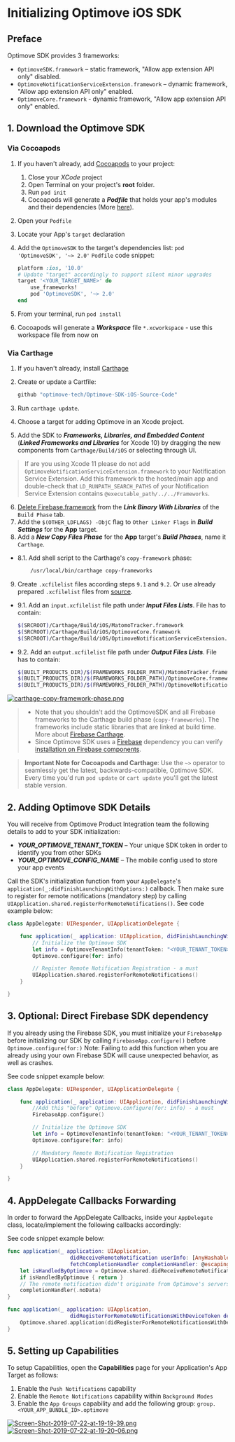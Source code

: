 # Initializing Optimove iOS SDK

## Preface

Optimove SDK provides 3 frameworks:

- `OptimoveSDK.framework` – static framework, "Allow app extension API only" disabled.
- `OptimoveNotificationServiceExtension.framework` – dynamic framework, "Allow app extension API only" enabled.
- `OptimoveCore.framework` - dynamic framework, "Allow app extension API only" enabled.

## 1. Download the Optimove SDK

### Via Cocoapods

1. If you haven't already, add [Cocoapods](https://guides.cocoapods.org/using/getting-started.html) to your project:
   1. Close your _XCode_ project
   2. Open Terminal on your project's **root** folder.
   3. Run `pod init`
   4. Cocoapods will generate a **_Podfile_** that holds your app's modules and their dependencies (More [here](https://guides.cocoapods.org/using/the-podfile.html)).
2. Open your `Podfile`
3. Locate your App's `target` declaration
4. Add the `OptimoveSDK` to the target's dependencies list: `pod 'OptimoveSDK', '~> 2.0'`
    `Podfile` code snippet:

    ```ruby
    platform :ios, '10.0'
    # Update "target" accordingly to support silent minor upgrades
    target '<YOUR_TARGET_NAME>' do
        use_frameworks!
        pod 'OptimoveSDK', '~> 2.0'
    end
    ```

5. From your terminal, run `pod install`
6. Cocoapods will generate a **_Workspace_** file `*.xcworkspace` - use this workspace file from now on

### Via Carthage

1. If you haven't already, install [Carthage](https://github.com/Carthage/Carthage#installing-carthage)
2. Create or update a Cartfile:

    ``` bash
    github "optimove-tech/Optimove-SDK-iOS-Source-Code"
    ```

3. Run `carthage update`.
4. Choose a target for adding Optimove in an Xcode project.
5. Add the SDK to ***Frameworks, Libraries, and Embedded Content*** (***Linked Frameworks and Libraries*** for Xcode 10) by dragging the new components from `Carthage/Build/iOS` or selecting through UI.

> If are you using Xcode 11 please do not add `OptimoveNotificationServiceExtension.framework` to your Notification Service Extension. Add this framework to the hosted/main app and double-check that `LD_RUNPATH_SEARCH_PATHS` of your Notification Service Extension contains `@executable_path/../../Frameworks`.

6. [Delete Firebase.framework](https://github.com/firebase/firebase-ios-sdk/issues/911#issuecomment-372455235) from the ***Link Binary With Libraries*** of the `Build Phase` tab.
7. Add the `$(OTHER_LDFLAGS) -ObjC` flag to `Other Linker Flags` in ***Build Settings*** for the **App** target.
8. Add a ***New Copy Files Phase*** for the **App** target's ***Build Phases***, name it `Carthage`.

- 8.1. Add shell script to the Carthage's `copy-framework` phase:

    ``` bash
        /usr/local/bin/carthage copy-frameworks
    ```

9. Create `.xcfilelist` files according steps `9.1` and `9.2`. Or use already prepared `.xcfilelist` files from [source](https://github.com/optimove-tech/Optimove-SDK-iOS-Source-Code).

- 9.1. Add an `input.xcfilelist` file path under ***Input Files Lists***. File has to contain:

    ``` bash
    $(SRCROOT)/Carthage/Build/iOS/MatomoTracker.framework
    $(SRCROOT)/Carthage/Build/iOS/OptimoveCore.framework
    $(SRCROOT)/Carthage/Build/iOS/OptimoveNotificationServiceExtension.framework
    ```

- 9.2. Add an `output.xcfilelist` file path under ***Output Files Lists***. File has to contain:

    ``` bash
    $(BUILT_PRODUCTS_DIR)/$(FRAMEWORKS_FOLDER_PATH)/MatomoTracker.framework
    $(BUILT_PRODUCTS_DIR)/$(FRAMEWORKS_FOLDER_PATH)/OptimoveCore.framework
    $(BUILT_PRODUCTS_DIR)/$(FRAMEWORKS_FOLDER_PATH)/OptimoveNotificationServiceExtension.framework
    ```

[![carthage-copy-framework-phase.png](https://i.postimg.cc/43C2Pm75/carthage-copy-framework-phase.png)](https://postimg.cc/qNLGMBGh)
 
> - Note that you shouldn't add the OptimoveSDK and all Firebase frameworks to the Carthage build phase (`copy-frameworks`). The frameworks include static libraries that are linked at build time. More about [Firebase Carthage](https://github.com/firebase/firebase-ios-sdk/blob/master/Carthage.md).
> - Since Optimove SDK uses a [Firebase](https://github.com/firebase/firebase-ios-sdk) dependency you can verify [installation on Firebase components](https://github.com/firebase/firebase-ios-sdk/blob/master/Carthage.md).
>

> **Important Note for Cocoapods and Carthage**:
> Use the `~>` operator to seamlessly get the latest, backwards-compatible, Optimove SDK. Every time you'd run `pod update` or `cart update` you'll get the latest stable version.

## 2. Adding Optimove SDK Details

You will receive from Optimove Product Integration team the following details to add to your SDK initialization:

- ***YOUR_OPTIMOVE_TENANT_TOKEN*** – Your unique SDK token in order to identify you from other SDKs
- ***YOUR_OPTIMOVE_CONFIG_NAME*** – The mobile config used to store your app events

Call the SDK's initialization function from your `AppDelegate`'s `application(_:didFinishLaunchingWithOptions:)` callback. Then make sure to register for remote notifications (mandatory step) by calling `UIApplication.shared.registerForRemoteNotifications()`. See code example below:

```swift
class AppDelegate: UIResponder, UIApplicationDelegate {

    func application(_ application: UIApplication, didFinishLaunchingWithOptions launchOptions: [UIApplicationLaunchOptionsKey: Any]?) -> Bool {
        // Initialize the Optimove SDK
        let info = OptimoveTenantInfo(tenantToken: "<YOUR_TENANT_TOKEN>", configName:"<YOUR_CONFIG_NAME>")
        Optimove.configure(for: info)

        // Register Remote Notification Registration - a must
        UIApplication.shared.registerForRemoteNotifications()
    }

}
```

## 3. Optional: Direct Firebase SDK dependency

If you already using the Firebase SDK, you must initialize your `FirebaseApp` before initializing our SDK by calling `FirebaseApp.configure()` before `Optimove.configure(for:)`
Note: Failing to add this function when you are already using your own Firebase SDK will cause unexpected behavior, as well as crashes.

See code snippet example below:

```swift
class AppDelegate: UIResponder, UIApplicationDelegate {

    func application(_ application: UIApplication, didFinishLaunchingWithOptions launchOptions: [UIApplicationLaunchOptionsKey: Any]?) -> Bool {
        //Add this "before" Optimove.configure(for: info) - a must
        FirebaseApp.configure()

        // Initialize the Optimove SDK
        let info = OptimoveTenantInfo(tenantToken: "<YOUR_TENANT_TOKEN>",configName:"<YOUR_CONFIG_NAME>")
        Optimove.configure(for: info)

        // Mandatory Remote Notification Registration
        UIApplication.shared.registerForRemoteNotifications()
    }

}
```

## 4. AppDelegate Callbacks Forwarding

In order to forward the AppDelegate Callbacks, inside your `AppDelegate` class, locate/implement the following callbacks accordingly:

See code snippet example below:

```swift
func application(_ application: UIApplication,
                    didReceiveRemoteNotification userInfo: [AnyHashable: Any],
                    fetchCompletionHandler completionHandler: @escaping (UIBackgroundFetchResult) -> Void) {
    let isHandledByOptimove = Optimove.shared.didReceiveRemoteNotification(userInfo: userInfo, didComplete: completionHandler)
    if isHandledByOptimove { return }
    // The remote notification didn't originate from Optimove's servers, so the app must handle it. Below is the default implementation
    completionHandler(.noData)
}

func application(_ application: UIApplication,
                    didRegisterForRemoteNotificationsWithDeviceToken deviceToken: Data) {
    Optimove.shared.application(didRegisterForRemoteNotificationsWithDeviceToken: deviceToken)
}
```

## 5. Setting up Capabilities

To setup Capabilities, open the **Capabilities** page for your Application's App Target as follows:

1. Enable the `Push Notifications` capability
2. Enable the `Remote Notifications` capability within `Background Modes`
3. Enable the `App Groups` capability and add the following group: `group.<YOUR_APP_BUNDLE_ID>.optimove`

[![Screen-Shot-2019-07-22-at-19-19-39.png](https://i.postimg.cc/dDMZ9mRd/Screen-Shot-2019-07-22-at-19-19-39.png)](https://postimg.cc/2Lw5kWK8)
[![Screen-Shot-2019-07-22-at-19-20-06.png](https://i.postimg.cc/wv7SXhj9/Screen-Shot-2019-07-22-at-19-20-06.png)](https://postimg.cc/cgG9Zt3z)
